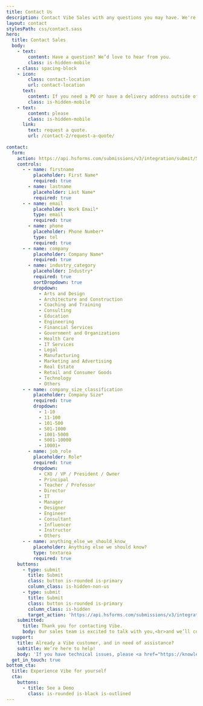```yaml
---
title: Contact Us
description: Contact Vibe Sales with any questions you may have. We're here for you!
layout: contact
stylesPath: css/contact.sass
hero:
  title: Contact Sales
  body:
    - text: 
        content: Have a question? We’d love to hear from you.
        class: is-hidden-mobile
    - class: spacing-block
    - icon:
        class: contact-location
        url: contact-location
      text: 
        content: If you need a PO or have a delivery address outside of the continental US,
        class: is-hidden-mobile
    - text: 
        content: please
        class: is-hidden-mobile
      link:
        text: request a quote.
        url: /contact-2/request-a-quote/
      
contact:
  form:
    action: https://api.hsforms.com/submissions/v3/integration/submit/5698963/eda833da-394c-4d3c-8a66-c8b854d7ee77
    controls:
      - - name: firstname
          placeholder: First Name*
          required: true
        - name: lastname
          placeholder: Last Name*
          required: true
      - - name: email
          placeholder: Work Email*
          type: email
          required: true
        - name: phone
          placeholder: Phone Number*
          type: tel
          required: true
      - - name: company
          placeholder: Company Name*
          required: true
        - name: industry_category
          placeholder: Industry*
          required: true
          sortDropdown: true
          dropdown:
            - Arts and Design
            - Architecture and Construction
            - Coaching and Training
            - Consulting
            - Education
            - Engineering
            - Financial Services
            - Government and Organizations
            - Health Care
            - IT Services
            - Legal
            - Manufacturing
            - Marketing and Advertising
            - Real Estate
            - Retail and Consumer Goods
            - Technology
            - Others
      - - name: company_size_classification
          placeholder: Company Size*
          required: true
          dropdown:
            - 1-10
            - 11-100
            - 101-500
            - 501-1000
            - 1001-5000
            - 5001-10000
            - 10001+
        - name: job_role
          placeholder: Role*
          required: true
          dropdown:
            - CXO / VP / President / Owner
            - Principal
            - Teacher / Professor
            - Director
            - IT
            - Manager
            - Designer
            - Engineer
            - Consultant
            - Influencer
            - Instructor
            - Others
      - - name: anything_else_we_should_know_
          placeholder: Anything else we should know?
          type: textarea
          required: true
    buttons:
      - type: submit
        title: Submit
        class: button is-rounded is-primary
        column_class: is-hidden-non-us
      - type: submit
        title: Submit
        class: button is-rounded is-primary
        column_class: is-hidden 
        target_action: 'https://api.hsforms.com/submissions/v3/integration/submit/5698963/89a0d8cc-cde8-409f-a1e3-c82cd2a5e0f3'
    submitted:
      title: Thank you for contacting Vibe.
      body: Our sales team is excited to talk with you,<br>and we’ll contact you shortly to assist you further.
  support:
    title: Already a Vibe customer, and in need of assistance?
    subtitle: We’re here to help!
    body: 'If you have technical issues, please <a href="https://knowledge.vibe.us/kb-tickets/new">contact support</a>.'
  get_in_touch: true
bottom_cta:
  title: Experience Vibe for yourself
  cta:
    buttons: 
      - title: See a Demo
        class: is-rounded is-black is-outlined
---
```


<Page />

<script setup>
import Page from '@/views/contact/Sales/Index.vue'
</script>
